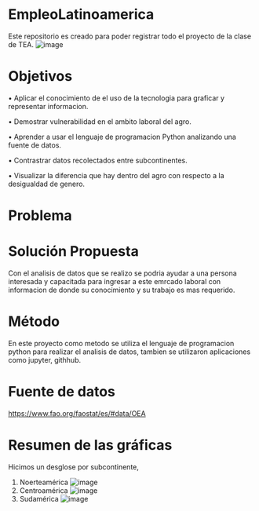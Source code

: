 # EmpleoLatinoamerica
Este repositorio es creado para poder registrar todo el proyecto de la clase de TEA. 
![image](https://user-images.githubusercontent.com/8016784/201747337-0199d5bf-f26a-407d-9a75-333bc68bb932.png)

# Objetivos
•	Aplicar el conocimiento de el uso de la tecnologia para graficar y representar informacion.

•	Demostrar vulnerabilidad en el ambito laboral del agro. 

•	Aprender a usar el lenguaje de programacion Python analizando una fuente de datos.

•	Contrastrar datos recolectados entre subcontinentes.

•	Visualizar la diferencia que hay dentro del agro con respecto a la desigualdad de genero.

# Problema 


# Solución Propuesta 
Con el analisis de datos que se realizo se podria ayudar a una persona interesada y capacitada para ingresar a este emrcado laboral con informacion de donde su conocimiento y su trabajo es mas requerido.
# Método 
En este proyecto como metodo se utiliza el lenguaje de programacion python para realizar el analisis de datos, tambien se utilizaron aplicaciones como jupyter, githhub.
# Fuente de datos 
https://www.fao.org/faostat/es/#data/OEA

# Resumen de las gráficas 
Hicimos un desglose por subcontinente, 
1. Noerteamérica 
![image](https://user-images.githubusercontent.com/8016784/201752584-65a6b057-2634-4499-a1a3-4b4b47fd36c9.png)
2. Centroamérica 
![image](https://user-images.githubusercontent.com/8016784/201752687-5af9cf61-fc1d-4ab0-b917-a23d985f599e.png)
3. Sudamérica 
![image](https://user-images.githubusercontent.com/8016784/201758043-87d83819-4c19-4988-97f4-6543358e6d35.png)
